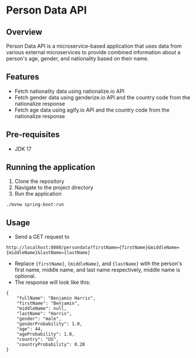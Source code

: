 # Person Data API

## Overview
Person Data API is a microservice-based application that uses data from various external microservices to provide combined information about a person's age, gender, and nationality based on their name.

## Features
- Fetch nationality data using nationalize.io API
- Fetch gender data using genderize.io API and the country code from the nationalize response
- Fetch age data using agify.io API and the country code from the nationalize response

## Pre-requisites
- JDK 17

## Running the application
1. Clone the repository
2. Navigate to the project directory
3. Run the application
```
./mvnw spring-boot:run
```

## Usage
- Send a GET request to 
```
http://localhost:8080/persondata?firstName={firstName}&middleName={middleName}&lastName={lastName}
```
- Replace `{firstName}`, `{middleName}`, and `{lastName}` with the person's first name, middle name, and last name respectively, middle name is optional.
- The response will look like this:
```
{
    "fullName": "Benjamin Harris",
    "firstName": "Benjamin",
    "middleName": null,
    "lastName": "Harris",
    "gender": "male",
    "genderProbability": 1.0,
    "age": 44,
    "ageProbability": 1.0,
    "country": "US",
    "countryProbability": 0.28
}
```